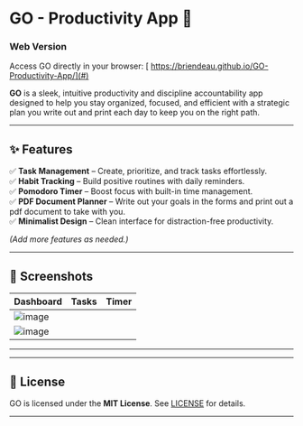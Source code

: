 

# GO - Productivity App 🚀


### Web Version  
Access GO directly in your browser: [
https://briendeau.github.io/GO-Productivity-App/](#) 

**GO** is a sleek, intuitive productivity and discipline accountability app designed to help you stay organized, focused, and efficient with a strategic plan you write out and print each day to keep you on the right path.

---

## ✨ Features  

✅ **Task Management** – Create, prioritize, and track tasks effortlessly.  
✅ **Habit Tracking** – Build positive routines with daily reminders.  
✅ **Pomodoro Timer** – Boost focus with built-in time management.  
✅ **PDF Document Planner** – Write out your goals in the forms and print out a pdf document to take with you.  
✅ **Minimalist Design** – Clean interface for distraction-free productivity.  

*(Add more features as needed.)*  

---

## 📸 Screenshots  

| Dashboard | Tasks | Timer |
|-----------|-------|-------|
| ![image](https://github.com/user-attachments/assets/21f9cb34-aeee-4447-92c2-cce960928759)
 | ![image](https://github.com/user-attachments/assets/e8a82779-35fb-4499-be06-2b69924476cd) |

---

---

## 📜 License  

GO is licensed under the **MIT License**. See [LICENSE](LICENSE) for details.  

---
